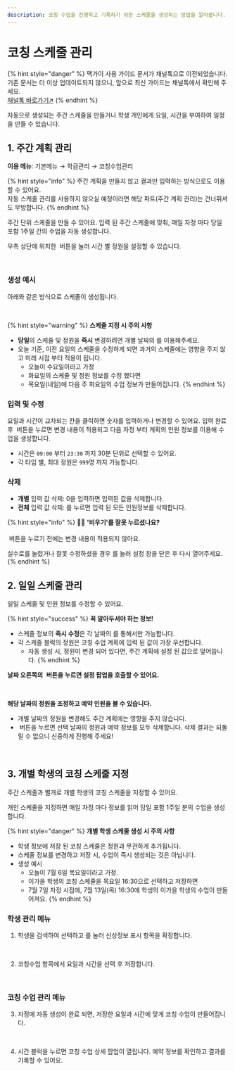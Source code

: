 ```yaml
---
description: 코칭 수업을 진행하고 기록하기 위한 스케줄을 생성하는 방법을 알아봅니다.
---
```


# 코칭 스케줄 관리

{% hint style="danger" %}
맥가이 사용 가이드 문서가 채널톡으로 이전되었습니다.\
기존 문서는 더 이상 업데이트되지 않으니, 앞으로 최신 가이드는 채널톡에서 확인해 주세요.\
[채널톡 바로가기↗](https://docs.channel.io/macgai-guide/ko/articles/coaching-schedule-management-43b37c9f)
{% endhint %}

자동으로 생성되는 주간 스케줄을 만들거나 학생 개인에게 요일, 시간을 부여하여 일정을 만들 수 있습니다.

## 1. 주간 계획 관리

**이용 메뉴**: 기본메뉴 → 학급관리 → 코칭수업관리&#x20;

{% hint style="info" %}
주간 계획을 만들지 않고 결과만 입력하는 방식으로도 이용할 수 있어요.\
자동 스케줄 관리를 사용하지 않으실 예정이라면 해당 파트(주간 계획 관리)는 건너뛰셔도 무방합니다.
{% endhint %}

주간 단위 스케줄을 만들 수 있어요. 입력 된 주간 스케줄에 맞춰, 매일 자정 마다 당일 포함 1주일 간의 수업을 자동 생성합니다.

우측 상단에 위치한 <img src="../../.gitbook/assets/Btn_코칭수업관리.png" alt="" data-size="line"> 버튼을 눌러 시간 별 정원을 설정할 수 있습니다.&#x20;

<div align="left"><figure><img src="../../.gitbook/assets/주간 스케줄 관리.png" alt="" width="563"><figcaption></figcaption></figure></div>

### 생성 예시

아래와 같은 방식으로 스케줄이 생성됩니다.

<figure><img src="../../.gitbook/assets/스케줄 생성 예시.png" alt=""><figcaption></figcaption></figure>

{% hint style="warning" %}
**스케줄 지정 시 주의 사항**

* **당일**의 스케줄 및 정원을 **즉시** 변경하려면 개별 날짜의 <img src="../../.gitbook/assets/Btn_정원추가및삭제.png" alt="" data-size="line">를 이용해주세요.
* 오늘 기준, 이전 요일의 스케줄을 수정하게 되면 과거의 스케줄에는 영향을 주지 않고 미래 시점 부터 적용이 됩니다.
  * 오늘이 수요일이라고 가정
  * 화요일의 스케줄 및 정원 정보를 수정 했다면
  * 목요일(내일)에 다음 주 화요일의 수업 정보가 만들어집니다.
{% endhint %}

### 입력 및 수정

요일과 시간이 교차되는 칸을 클릭하면 숫자를 입력하거나 변경할 수 있어요. 입력 완료 후 <img src="../../.gitbook/assets/Btn_저장.png" alt="" data-size="line"> 버튼을 누르면 변경 내용이 적용되고 다음 자정 부터 계획의 인원 정보를 이용해 수업을 생성합니다.

* 시간은 `09:00` 부터 `23:30` 까지 30분 단위로 선택할 수 있어요.
* 각 타임 별, 최대 정원은 `999`명 까지 가능합니다.

### 삭제

* **개별** 입력 값 삭제: 0을 입력하면 입력된 값을 삭제합니다.
* **전체** 입력 값 삭제: <img src="../../.gitbook/assets/Btn_비우기.png" alt="" data-size="line">를 누르면 입력 된 모든 인원정보를 삭제합니다.

{% hint style="info" %}
😵‍💫 **'비우기'를 잘못 누르셨나요?** \
\
<img src="../../.gitbook/assets/Btn_저장.png" alt="" data-size="line"> 버튼을 누르기 전에는 변경 내용이 적용되지 않아요.&#x20;

실수로<img src="../../.gitbook/assets/Btn_비우기.png" alt="" data-size="line">를 눌렀거나 잘못 수정하셨을 경우 <img src="../../.gitbook/assets/Btn_닫기.png" alt="" data-size="line">를 눌러 설정 창을 닫은 후 다시 열어주세요.
{% endhint %}

## 2. 일일 스케줄 관리

일일 스케줄 및 인원 정보를 수정할 수 있어요.&#x20;

{% hint style="success" %}
**꼭 알아두셔야 하는 정보!**

* 스케줄 정보의 **즉시 수정**은 각 날짜의 <img src="../../.gitbook/assets/Btn_정원추가및삭제.png" alt="" data-size="line">를 통해서만 가능합니다.
* 각 스케줄 블럭의 정원은 코칭 수업 계획에 입력 된 값이 가장 우선합니다.
  * 자동 생성 시, 정원이 변경 되어 있다면, 주간 계획에 설정 된 값으로 덮어씁니다.
{% endhint %}

**날짜 오른쪽의** <img src="../../.gitbook/assets/Btn_정원추가및삭제.png" alt="" data-size="line"> **버튼을 누르면 설정 팝업을 호출할 수 있어요.**

<div align="center"><figure><img src="../../.gitbook/assets/정원 추가 및 삭제_1.png" alt=""><figcaption></figcaption></figure></div>

**해당 날짜의 정원을 조정하고 예약 인원을 볼 수 있습니다.**

* 개별 날짜의 정원을 변경해도 주간 계획에는 영향을 주지 않습니다.
* <img src="../../.gitbook/assets/Btn_전부삭제.png" alt="" data-size="line"> 버튼을 누르면 선택 날짜의 정원과 예약 정보를 모두 삭제합니다. 삭제 결과는 되돌릴 수 없으니 신중하게 진행해 주세요!

<div align="center"><figure><img src="../../.gitbook/assets/정원 추가 및 삭제_2.png" alt=""><figcaption></figcaption></figure></div>

## 3. 개별 학생의 코칭 스케줄 지정

주간 스케줄과 별개로 개별 학생의 코칭 스케줄을 지정할 수 있어요.&#x20;

개인 스케줄을 지정하면 매일 자정 마다 정보를 읽어 당일 포함 1주일 분의 수업을 생성합니다.

{% hint style="danger" %}
**개별 학생 스케줄 생성 시 주의 사항**

* 학생 정보에 저장 된 코칭 스케줄은 정원과 무관하게 추가됩니다.
* 스케줄 정보를 변경하고 저장 시, 수업이 즉시 생성되는 것은 아닙니다.
* 생성 예시
  * 오늘이 7월 6일 목요일이라고 가정.&#x20;
  * 이가을 학생의 코칭 스케줄을 목요일 16:30으로 선택하고 저장하면
  * 7월 7일 자정 시점에, 7월 13일(목) 16:30에 학생의 이가을 학생의 수업이 만들어져요.
{% endhint %}

### 학생 관리 메뉴

1. 학생을 검색하여 선택하고 <img src="../../.gitbook/assets/btn_기본정보전체보기 .png" alt="" data-size="line">를 눌러 신상정보 표시 항목을 확장합니다.

<div align="left"><figure><img src="../../.gitbook/assets/개인 스케쥴 지정_1.png" alt=""><figcaption></figcaption></figure></div>

2. 코칭수업 항목에서 요일과 시간을 선택 후 저장합니다.

<div align="left"><figure><img src="../../.gitbook/assets/개인 스케줄 지정_2.png" alt=""><figcaption></figcaption></figure></div>

### 코칭 수업 관리 메뉴

3. 자정에 자동 생성이 완료 되면, 저장한 요일과 시간에 맞게 코칭 수업이 만들어집니다.

<div align="left"><figure><img src="../../.gitbook/assets/생성된 스케줄 확인.png" alt=""><figcaption></figcaption></figure></div>

4. 시간 블럭을 누르면 코칭 수업 상세 팝업이 열립니다. 예약 정보를 확인하고 결과를 기록할 수 있어요.&#x20;

<div align="left"><figure><img src="../../.gitbook/assets/스케줄 상세 보기.png" alt=""><figcaption></figcaption></figure></div>
